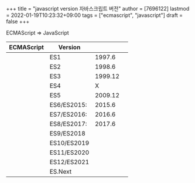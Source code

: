 +++
title = "javascript version 자바스크립트 버전"
author = [7696122]
lastmod = 2022-01-19T10:23:32+09:00
tags = ["ecmascript", "javascript"]
draft = false
+++

ECMAScript => JavaScript  

| ECMAScript | Version     |         |   |
|------------|-------------|---------|---|
|            | ES1         | 1997.6  |   |
|            | ES2         | 1998.6  |   |
|            | ES3         | 1999.12 |   |
|            | ES4         | X       |   |
|            | ES5         | 2009.12 |   |
|            | ES6/ES2015: | 2015.6  |   |
|            | ES7/ES2016: | 2016.6  |   |
|            | ES8/ES2017: | 2017.6  |   |
|            | ES9/ES2018  |         |   |
|            | ES10/ES2019 |         |   |
|            | ES11/ES2020 |         |   |
|            | ES12/ES2021 |         |   |
|            | ES.Next     |         |   |
